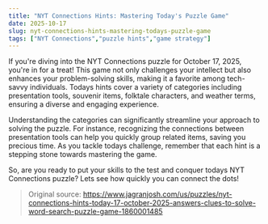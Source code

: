```yaml
---
title: "NYT Connections Hints: Mastering Today's Puzzle Game"
date: 2025-10-17
slug: nyt-connections-hints-mastering-todays-puzzle-game
tags: ["NYT Connections","puzzle hints","game strategy"]
---
```


If you're diving into the NYT Connections puzzle for October 17, 2025, you're in for a treat! This game not only challenges your intellect but also enhances your problem-solving skills, making it a favorite among tech-savvy individuals. Todays hints cover a variety of categories including presentation tools, souvenir items, folktale characters, and weather terms, ensuring a diverse and engaging experience.

Understanding the categories can significantly streamline your approach to solving the puzzle. For instance, recognizing the connections between presentation tools can help you quickly group related items, saving you precious time. As you tackle todays challenge, remember that each hint is a stepping stone towards mastering the game.

So, are you ready to put your skills to the test and conquer todays NYT Connections puzzle? Lets see how quickly you can connect the dots!
> Original source: https://www.jagranjosh.com/us/puzzles/nyt-connections-hints-today-17-october-2025-answers-clues-to-solve-word-search-puzzle-game-1860001485